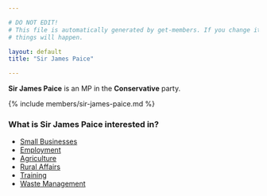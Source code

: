 ```yaml
---

# DO NOT EDIT!
# This file is automatically generated by get-members. If you change it, bad
# things will happen.

layout: default
title: "Sir James Paice"

---
```


**Sir James Paice** is an MP in the **Conservative** party.

{% include members/sir-james-paice.md %}

### What is Sir James Paice interested in?


* [Small Businesses](/interests/small-businesses.html)
* [Employment](/interests/employment.html)
* [Agriculture](/interests/agriculture.html)
* [Rural Affairs](/interests/rural-affairs.html)
* [Training](/interests/training.html)
* [Waste Management](/interests/waste-management.html)
